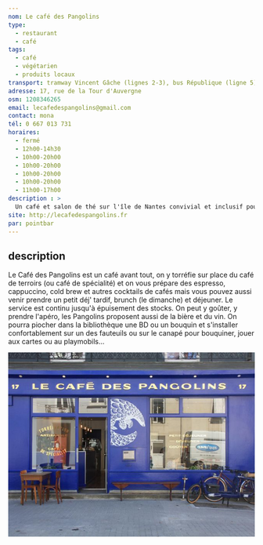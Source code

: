 ```yaml
---
nom: Le café des Pangolins
type: 
  - restaurant
  - café
tags:
  - café
  - végétarien
  - produits locaux
transport: tramway Vincent Gâche (lignes 2-3), bus République (ligne 5)
adresse: 17, rue de la Tour d'Auvergne
osm: 1208346265
email: lecafedespangolins@gmail.com
contact: mona
tél: 0 667 013 731
horaires:
  - fermé
  - 12h00-14h30
  - 10h00-20h00
  - 10h00-20h00
  - 10h00-20h00
  - 10h00-20h00
  - 11h00-17h00
description : >
  Un café et salon de thé sur l'île de Nantes convivial et inclusif pour discuter ou travailler. Accueil très sympa, carte traditionnelle et végétarienne avec des produits excellents. Le café est torréfié sur place, les jus sont préssés et les desserts maisons. 
site: http://lecafedespangolins.fr
par: pointbar
---
```


## description

Le Café des Pangolins est un café avant tout, on y torréfie sur place du café de terroirs (ou café de spécialité) et on vous prépare des espresso, cappuccino, cold brew et autres cocktails de cafés mais vous pouvez aussi venir prendre un petit déj' tardif, brunch (le dimanche) et déjeuner. Le service est continu jusqu'à épuisement des stocks. On peut y goûter, y prendre l'apéro, les Pangolins proposent aussi de la bière et du vin. On pourra piocher dans la bibliothèque une BD ou un bouquin et s'installer confortablement sur un des fauteuils ou sur le canapé pour bouquiner, jouer aux cartes ou au playmobils... 

![Le café des Pangolins](./media/le-cafe-des-pangolins.jpg)
